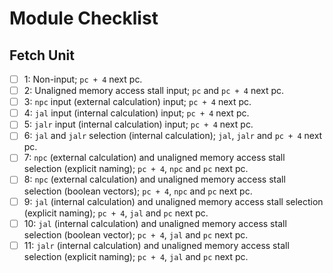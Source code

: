# Module Checklist

## Fetch Unit
- [ ] 1: Non-input; `pc + 4` next pc.
- [ ] 2: Unaligned memory access stall input; `pc` and `pc + 4` next pc.
- [ ] 3: `npc` input (external calculation) input; `pc + 4` next pc.
- [ ] 4: `jal` input (internal calculation) input; `pc + 4` next pc.
- [ ] 5: `jalr` input (internal calculation) input; `pc + 4` next pc.
- [ ] 6: `jal` and `jalr` selection (internal calculation); `jal`, `jalr` and `pc + 4` next pc.
- [ ] 7: `npc` (external calculation) and unaligned memory access stall selection (explicit naming); `pc + 4`, `npc` and `pc` next pc.
- [ ] 8: `npc` (external calculation) and unaligned memory access stall selection (boolean vectors); `pc + 4`, `npc` and `pc` next pc.
- [ ] 9: `jal` (internal calculation) and unaligned memory access stall selection (explicit naming); `pc + 4`, `jal` and `pc` next pc.
- [ ] 10: `jal` (internal calculation) and unaligned memory access stall selection (boolean vector); `pc + 4`, `jal` and `pc` next pc.
- [ ] 11: `jalr` (internal calculation) and unaligned memory access stall selection (explicit naming); `pc + 4`, `jal` and `pc` next pc.

